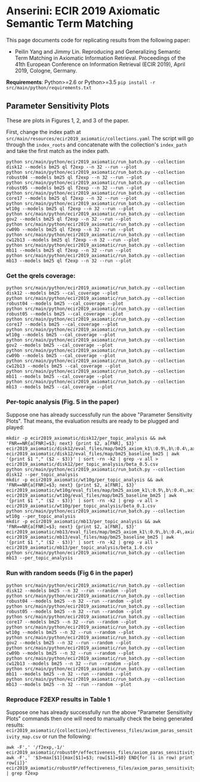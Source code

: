 # Anserini: ECIR 2019 Axiomatic Semantic Term Matching

This page documents code for replicating results from the following paper:

+ Peilin Yang and Jimmy Lin. Reproducing and Generalizing Semantic Term Matching in Axiomatic Information Retrieval. Proceedings of the 41th European Conference on Information Retrieval (ECIR 2019), April 2019, Cologne, Germany.

**Requirements**: Python>=2.6 or Python>=3.5 `pip install -r src/main/python/requirements.txt`

## Parameter Sensitivity Plots

These are plots in Figures 1, 2, and 3 of the paper.

First, change the index path at `src/main/resources/ecir2019_axiomatic/collections.yaml`
The script will go through the `index_roots` and concatenate with the collection's `index_path` and take the first match as the index path.

```
python src/main/python/ecir2019_axiomatic/run_batch.py --collection disk12 --models bm25 ql f2exp --n 32 --run --plot
python src/main/python/ecir2019_axiomatic/run_batch.py --collection robust04 --models bm25 ql f2exp --n 32 --run --plot
python src/main/python/ecir2019_axiomatic/run_batch.py --collection robust05 --models bm25 ql f2exp --n 32 --run --plot
python src/main/python/ecir2019_axiomatic/run_batch.py --collection core17 --models bm25 ql f2exp --n 32 --run --plot
python src/main/python/ecir2019_axiomatic/run_batch.py --collection wt10g --models bm25 ql f2exp --n 32 --run --plot
python src/main/python/ecir2019_axiomatic/run_batch.py --collection gov2 --models bm25 ql f2exp --n 32 --run --plot
python src/main/python/ecir2019_axiomatic/run_batch.py --collection cw09b --models bm25 ql f2exp --n 32 --run --plot
python src/main/python/ecir2019_axiomatic/run_batch.py --collection cw12b13 --models bm25 ql f2exp --n 32 --run --plot
python src/main/python/ecir2019_axiomatic/run_batch.py --collection mb11 --models bm25 ql f2exp --n 32 --run --plot
python src/main/python/ecir2019_axiomatic/run_batch.py --collection mb13 --models bm25 ql f2exp --n 32 --run --plot
```

### Get the qrels coverage:

```
python src/main/python/ecir2019_axiomatic/run_batch.py --collection disk12 --models bm25 --cal_coverage --plot
python src/main/python/ecir2019_axiomatic/run_batch.py --collection robust04 --models bm25 --cal_coverage --plot
python src/main/python/ecir2019_axiomatic/run_batch.py --collection robust05 --models bm25 --cal_coverage --plot
python src/main/python/ecir2019_axiomatic/run_batch.py --collection core17 --models bm25 --cal_coverage --plot
python src/main/python/ecir2019_axiomatic/run_batch.py --collection wt10g --models bm25 --cal_coverage --plot
python src/main/python/ecir2019_axiomatic/run_batch.py --collection gov2 --models bm25 --cal_coverage --plot
python src/main/python/ecir2019_axiomatic/run_batch.py --collection cw09b --models bm25 --cal_coverage --plot
python src/main/python/ecir2019_axiomatic/run_batch.py --collection cw12b13 --models bm25 --cal_coverage --plot
python src/main/python/ecir2019_axiomatic/run_batch.py --collection mb11 --models bm25 --cal_coverage --plot
python src/main/python/ecir2019_axiomatic/run_batch.py --collection mb13 --models bm25 --cal_coverage --plot
```

### Per-topic analysis (Fig. 5 in the paper)
Suppose one has already successfully run the above "Parameter Sensitivity Plots".
That means, the evaluation results are ready to be plugged and played:
```
mkdir -p ecir2019_axiomatic/disk12/per_topic_analysis && awk 'FNR==NR{a[FNR]=$3; next} {print $2, a[FNR], $3}' ecir2019_axiomatic/disk12/eval_files/map/bm25_axiom_k1\:0.9\,b\:0.4\,axiom.r\:20\,axiom.n\:30\,axiom.beta\:0.50\,axiom.top\:20 ecir2019_axiomatic/disk12/eval_files/map/bm25_baseline_bm25 | awk '{print $1 "," ($2 - $3)}' | sort -rn -k2 | grep -v all > ecir2019_axiomatic/disk12/per_topic_analysis/beta_0.5.csv
python src/main/python/ecir2019_axiomatic/run_batch.py --collection disk12 --per_topic_analysis
mkdir -p ecir2019_axiomatic/wt10g/per_topic_analysis && awk 'FNR==NR{a[FNR]=$3; next} {print $2, a[FNR], $3}' ecir2019_axiomatic/wt10g/eval_files/map/bm25_axiom_k1\:0.9\,b\:0.4\,axiom.r\:20\,axiom.n\:30\,axiom.beta\:0.10\,axiom.top\:20 ecir2019_axiomatic/wt10g/eval_files/map/bm25_baseline_bm25 | awk '{print $1 "," ($2 - $3)}' | sort -rn -k2 | grep -v all > ecir2019_axiomatic/wt10g/per_topic_analysis/beta_0.1.csv
python src/main/python/ecir2019_axiomatic/run_batch.py --collection wt10g --per_topic_analysis
mkdir -p ecir2019_axiomatic/mb13/per_topic_analysis && awk 'FNR==NR{a[FNR]=$3; next} {print $2, a[FNR], $3}' ecir2019_axiomatic/mb13/eval_files/map/bm25_axiom_k1\:0.9\,b\:0.4\,axiom.r\:20\,axiom.n\:30\,axiom.beta\:1.00\,axiom.top\:20 ecir2019_axiomatic/mb13/eval_files/map/bm25_baseline_bm25 | awk '{print $1 "," ($2 - $3)}' | sort -rn -k2 | grep -v all > ecir2019_axiomatic/mb13/per_topic_analysis/beta_1.0.csv
python src/main/python/ecir2019_axiomatic/run_batch.py --collection mb13 --per_topic_analysis
```


### Run with random seeds (Fig 6 in the paper)

```
python src/main/python/ecir2019_axiomatic/run_batch.py --collection disk12 --models bm25 --n 32 --run --random --plot
python src/main/python/ecir2019_axiomatic/run_batch.py --collection robust04 --models bm25 --n 32 --run --random --plot
python src/main/python/ecir2019_axiomatic/run_batch.py --collection robust05 --models bm25 --n 32 --run --random --plot
python src/main/python/ecir2019_axiomatic/run_batch.py --collection core17 --models bm25 --n 32 --run --random --plot
python src/main/python/ecir2019_axiomatic/run_batch.py --collection wt10g --models bm25 --n 32 --run --random --plot
python src/main/python/ecir2019_axiomatic/run_batch.py --collection gov2 --models bm25 --n 32 --run --random --plot
python src/main/python/ecir2019_axiomatic/run_batch.py --collection cw09b --models bm25 --n 32 --run --random --plot
python src/main/python/ecir2019_axiomatic/run_batch.py --collection cw12b13 --models bm25 --n 32 --run --random --plot
python src/main/python/ecir2019_axiomatic/run_batch.py --collection mb11 --models bm25 --n 32 --run --random --plot
python src/main/python/ecir2019_axiomatic/run_batch.py --collection mb13 --models bm25 --n 32 --run --random --plot
```


### Reproduce F2EXP results in Table 1

Suppose one has already successfully run the above "Parameter Sensitivity Plots" commands then
one will need to manually check the being generated results: `ecir2019_axiomatic/{collection}/effectiveness_files/axiom_paras_sensitivity_map.csv` or run the following:
```
awk -F',' '/f2exp,-1/' ecir2019_axiomatic/robust0*/effectiveness_files/axiom_paras_sensitivity_map.csv
awk -F',' '$3>max[$1]{max[$1]=$3; row[$1]=$0} END{for (i in row) print row[i]}' ecir2019_axiomatic/robust0*/effectiveness_files/axiom_paras_sensitivity_map.csv | grep f2exp
```
